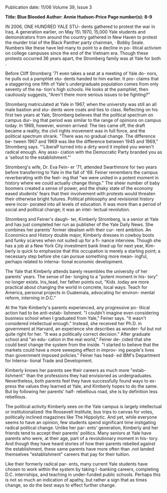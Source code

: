 Publication date: 11/06
Volume 39, Issue 3

**Title: Blue Blooded**
**Author: Annie Hudson-Price**
**Page number(s): 8-9**

IN 2006, ONE HUNDRED YALE STU-
dents gathered to protest the war in 
Iraq. A generation earlier, on May 
15\ 1970, 15,000 Yale students and 
demonstrators from around the 
country gathered in New Haven to 
protest the murder trial of the Black 
Panther party chairman, · Bobby 
Seale. Numbers like these have led 
many to point to a decline in po-
litical activism on college campuses 
since the end of the Vietnam era. 
Though these protests occurred 36 
years apart, the Stromberg family 
was at Yale for both . 

Before Cliff Stromberg '71 even 
takes a seat at a meeting of Yale do-
nors, he pulls out a pamphlet stu-
dents handed to him earlier. It pro-
claims that a staggering one fifth 
of Yale's undergraduate population 
comes from only seventy of the na-
tion's high schools. He looks at the 
pamphlet, then cautiously suggests, 
"Aren't there more serious issues to 
be fighting?" 

Stromberg matriculated at Yale 
in 1967, when the university was 
still an all male bastion and stu-
dents wore coats and ties to class. 
Reflecting on his first two years at 
Yale, Stromberg believes that the 
political spectrum on campus dur-
ing that period was similar to the 
range of opinions on campus today. 
In 1969, however, women arrived: 
The ties came off, the draft became 
a reality, the civil rights movement 
was in full force, and the political 
spectrum shrank. "There was no 
gradual change. The difference be-
tween 1967 and 1969 was like the 
difference between 1945 and 1969," 
Stromberg says. "'LiberaP turned 
into a dirty word it implied you 
weren't radical enough. Any asso-
ciation with the Democratic Party 
branded you as a 'sellout to the 
establishment."' 

Stromberg's wife, Dr. Eva Fein-
er '71, attended Swarthmore for two 
years before transferring to Yale in 
the fall of '69. Feiner remembers the 
campus reverberating with the feel-
ing that "we were united in a potent 
moment in history where we could 
actually change things." The sheer 
number of baby boomers created a 
sense of power, and the shaky state 
of the economy eased students' fears 
that their involvement with protests 
would threaten their otherwise 
bright futures. Political philosophy 
and revisionist history were incor-
porated into all levels of education. 
It was more than a period of social 
and political change; it was an intel-
lectual revolution. 

Stromberg and Feiner's daugh-
ter, Kimberly Stromberg, is a senior 
at Yale and has just completed her 
run as publisher of the Yale Daily 
News. She combines her parents' 
former idealism with their cur-
rent ambition. An Economics and 
History double major, Kimberly 
dresses in cowboy boots and funky 
scarves when not suited up for a fi-
nance interview. Though she has a 
job at a New York City investment 
bank lined up for next year, Kim-
berly is quick to emphasize that 
this occupation is merely a starting 
point; a necessary step before she 
can pursue something more mean-
ingful, perhaps related to interna-
tional economic development. 

The Yale that Kimberly attends 
barely resembles the university of 
her parents' years. The sense of be-
longing to a "potent moment in his-
tory" no longer exists. Ins_tead, her 
father points out, "Kids .today are 
more practical about changing the 
world in concrete, local ways: Teach 
for America, personal projects in 
Guatemala, advocating for environ-
mental reform, interning in D.C." 

At the Yale Kimberly's parents 
experienced, any progressive po-
litical action had to be anti-estab-
lishment. "I couldn't imagine even 
considering business school when I 
graduated from Yale," Feiner says. 
"It wasn't considered intellectual 
enough." Instead, she received her 
Ph.D. in government at Harvard, an 
experience she describes as wonder-
ful but not quite right for her. "It 
was a politically correct decision." 
After graduate school and "an edu-
cation in the real world," Feiner de-
cided that she could best change the 
system from the inside. "I started to 
believe that the markets could have 
a more sweeping effect in improv-
ing people's lives than government 
imposed policies." Feiner has head-
ed IBM's Department for Interna-
tional Trade and Development. 

Kimberly knows her parents see 
their careers as much more "estab-
lishment'' than the professions they 
had envisioned as undergraduates. 
Nevertheless, both parents feel they 
have successfully found ways to ex-
press the values they learned at Yale, 
and Kimberly hopes to do the same. 
But by following her parents' half-
rebellious road, she is by definition 
less rebellious. 

The political activity Kimberly 
sees on the Yale campus is largely 
intellectual or institutionalized: the 
Roosevelt Institute, bus trips to 
canvas for votes, politically inclined 
magazines like The Hippolytic. And 
yet, while everyone seems to have 
an opinion, few students spend 
significant time instigating radical 
political change. Unlike her par-
ents' generation, Kimberly and her 
friends tend to accept their parents' 
politics. Many seniors at Yale have 
parents who were, at their age, part 
of a revolutionary moment in his-
tory. And though they have heard 
stories of how their parents rebelled 
against the establishment, these same 
parents have more often than .not 
landed themselves "establishment" 
careers that pay for their tuition. 

Like their formerly radical par-
ents, many current Yale students 
have chosen to work within the 
system by taking I -banking careers, 
completing D.C. internships, and 
teaching in under-funded public 
schools. Perhaps this is not so much 
an indication of apathy, but rather a 
sign that as times change, so do the 
best ways to effect further change.